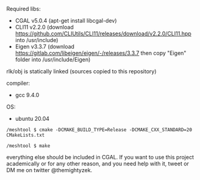 Required libs:
- CGAL v5.0.4 (apt-get install libcgal-dev)
- CLI11 v2.2.0 (download https://github.com/CLIUtils/CLI11/releases/download/v2.2.0/CLI11.hpp into /usr/include)
- Eigen v3.3.7 (download https://gitlab.com/libeigen/eigen/-/releases/3.3.7 then copy "Eigen" folder into /usr/include/Eigen)

rlk/obj is statically linked (sources copied to this repository)

compiler:
- gcc 9.4.0

OS: 
- ubuntu 20.04

`/meshtool $ cmake -DCMAKE_BUILD_TYPE=Release -DCMAKE_CXX_STANDARD=20 CMakeLists.txt`

`/meshtool $ make`


everything else should be included in CGAL. If you want to use this project academically or for any other reason, and you need help with it, tweet or DM me on twitter @themightyzek. 
